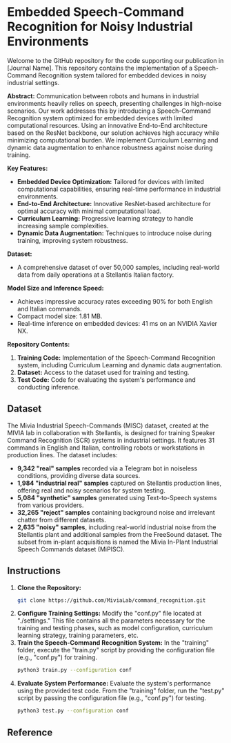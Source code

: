 # Embedded Speech-Command Recognition for Noisy Industrial Environments

Welcome to the GitHub repository for the code supporting our publication in [Journal Name]. This repository contains the implementation of a Speech-Command Recognition system tailored for embedded devices in noisy industrial settings.

**Abstract:**
Communication between robots and humans in industrial environments heavily relies on speech, presenting challenges in high-noise scenarios. Our work addresses this by introducing a Speech-Command Recognition system optimized for embedded devices with limited computational resources. Using an innovative End-to-End architecture based on the ResNet backbone, our solution achieves high accuracy while minimizing computational burden. We implement Curriculum Learning and dynamic data augmentation to enhance robustness against noise during training.

**Key Features:**
- **Embedded Device Optimization:** Tailored for devices with limited computational capabilities, ensuring real-time performance in industrial environments.
- **End-to-End Architecture:** Innovative ResNet-based architecture for optimal accuracy with minimal computational load.
- **Curriculum Learning:** Progressive learning strategy to handle increasing sample complexities.
- **Dynamic Data Augmentation:** Techniques to introduce noise during training, improving system robustness.

**Dataset:**
- A comprehensive dataset of over 50,000 samples, including real-world data from daily operations at a Stellantis Italian factory.

**Model Size and Inference Speed:**
- Achieves impressive accuracy rates exceeding 90% for both English and Italian commands.
- Compact model size: 1.81 MB.
- Real-time inference on embedded devices: 41 ms on an NVIDIA Xavier NX.

**Repository Contents:**
1. **Training Code:** Implementation of the Speech-Command Recognition system, including Curriculum Learning and dynamic data augmentation.
2. **Dataset:** Access to the dataset used for training and testing.
3. **Test Code:** Code for evaluating the system's performance and conducting inference.

## Dataset
The Mivia Industrial Speech-Commands (MISC) dataset, created at the MIVIA lab in collaboration with Stellantis, is designed for training Speaker Command Recognition (SCR) systems in industrial settings. It features 31 commands in English and Italian, controlling robots or workstations in production lines. The dataset includes:
- **9,342 "real" samples** recorded via a Telegram bot in noiseless conditions, providing diverse data sources.
- **1,984 "industrial real" samples** captured on Stellantis production lines, offering real and noisy scenarios for system testing.
- **5,084 "synthetic" samples** generated using Text-to-Speech systems from various providers.
- **32,265 "reject" samples** containing background noise and irrelevant chatter from different datasets.
- **2,635 "noisy" samples**, including real-world industrial noise from the Stellantis plant and additional samples from the FreeSound dataset.
The subset from in-plant acquisitions is named the Mivia In-Plant Industrial Speech Commands dataset (MiPISC).

## Instructions
1. **Clone the Repository:**
   ```bash
   git clone https://github.com/MiviaLab/command_recognition.git
   ```
2. **Configure Training Settings:**
   Modify the "conf.py" file located at "./settings." This file contains all the parameters necessary for the training and testing phases, such as model configuration, curriculum learning strategy, training parameters, etc.
3. **Train the Speech-Command Recognition System:**
   In the "training" folder, execute the "train.py" script by providing the configuration file (e.g., "conf.py") for training.
   ```bash
   python3 train.py --configuration conf
   ```
4. **Evaluate System Performance:**
   Evaluate the system's performance using the provided test code. From the "training" folder, run the "test.py" script by passing the configuration file (e.g., "conf.py") for testing.
   ```bash
   python3 test.py --configuration conf
   ```

## Reference
```bibtext
```

